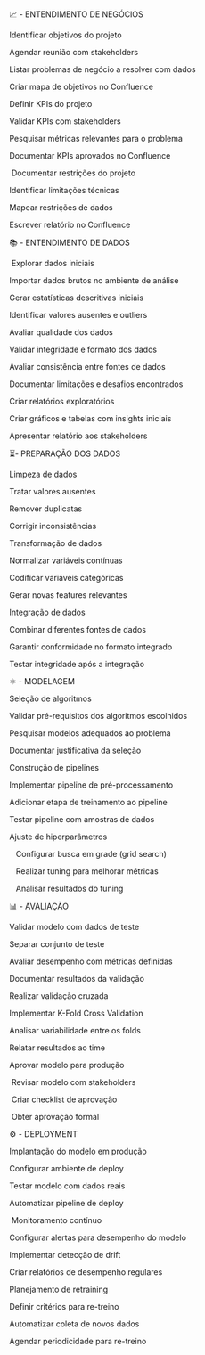 📈 - ENTENDIMENTO DE NEGÓCIOS

Identificar objetivos do projeto

Agendar reunião com stakeholders

Listar problemas de negócio a resolver com dados

Criar mapa de objetivos no Confluence

Definir KPIs do projeto

Validar KPIs com stakeholders

Pesquisar métricas relevantes para o problema

Documentar KPIs aprovados no Confluence

 Documentar restrições do projeto

Identificar limitações técnicas

Mapear restrições de dados

Escrever relatório no Confluence

📚 - ENTENDIMENTO DE DADOS

 Explorar dados iniciais

Importar dados brutos no ambiente de análise

Gerar estatísticas descritivas iniciais

Identificar valores ausentes e outliers

Avaliar qualidade dos dados

Validar integridade e formato dos dados

Avaliar consistência entre fontes de dados

Documentar limitações e desafios encontrados

Criar relatórios exploratórios

Criar gráficos e tabelas com insights iniciais

Apresentar relatório aos stakeholders

⏳- PREPARAÇÃO DOS DADOS

Limpeza de dados

Tratar valores ausentes

Remover duplicatas

Corrigir inconsistências

Transformação de dados

Normalizar variáveis contínuas

Codificar variáveis categóricas

Gerar novas features relevantes

Integração de dados

Combinar diferentes fontes de dados

Garantir conformidade no formato integrado

Testar integridade após a integração

⚛ - MODELAGEM

Seleção de algoritmos

Validar pré-requisitos dos algoritmos escolhidos

Pesquisar modelos adequados ao problema

Documentar justificativa da seleção

Construção de pipelines

Implementar pipeline de pré-processamento

Adicionar etapa de treinamento ao pipeline

Testar pipeline com amostras de dados

Ajuste de hiperparâmetros

   Configurar busca em grade (grid search)

   Realizar tuning para melhorar métricas

   Analisar resultados do tuning

📊 - AVALIAÇÃO

Validar modelo com dados de teste

Separar conjunto de teste

Avaliar desempenho com métricas definidas

Documentar resultados da validação

Realizar validação cruzada

Implementar K-Fold Cross Validation

Analisar variabilidade entre os folds

Relatar resultados ao time

Aprovar modelo para produção

 Revisar modelo com stakeholders

 Criar checklist de aprovação

 Obter aprovação formal

⚙ - DEPLOYMENT

 Implantação do modelo em produção

Configurar ambiente de deploy

Testar modelo com dados reais

Automatizar pipeline de deploy

 Monitoramento contínuo

Configurar alertas para desempenho do modelo

Implementar detecção de drift

Criar relatórios de desempenho regulares

Planejamento de retraining

Definir critérios para re-treino

Automatizar coleta de novos dados

Agendar periodicidade para re-treino
